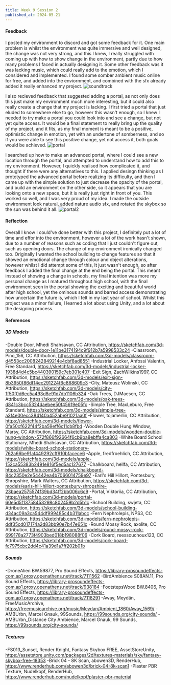 ```yaml
---
title: Week 9 Session 2
published_at: 2024-05-21
---
```


#### Feedback
I posted my environment to discord and got some feedback for it. One main problem is whilst the environment was quite immersive and well designed, the change was not very strong, and this I knew, I really struggled with coming up with how to show change in the environment, partly due to how many problems I faced in actually designing it. Some other feedback was it was lacking music, which could really add to the emotion, which I considered and implemented. I found some somber ambient music online for free, and added into the enviornment, and combined with the sfx already added it really enhanced my project. 
![soundtrack](/W01S1/soundtrack.png)

I also recieved feedback that suggested adding a portal, as not only does this just make my environment much more interesting, but it could also really create a change that my project is lacking. I first tried a portal that just eluded to somewhere else to go, however this wasn't enough, so I knew I needed to try make a portal you could look into and see a change, but not yet quite access. It would be a final statement to really bring up the quality of my project, and it fits, as my final moment is meant to be a positive, optimistic change in emotion, yet with an undertone of somberness, and so if you were able to see this positive change, yet not access it, both goals would be achieved.
![portal](/W01S1/portal.png)

I searched up how to make an advanced portal, where I could see a new location through the portal, and attempted to understand how to add this to my environment. However, I quickly realised how complicated it, and thought if there were any alternatives to this. I applied desingn thinking as I prototyped the advanced portal before realizing its difficulty, and then I came up with the simple solution to just decrease the opacity of the portal, and build an environment on the other side, so it appears that you are looking onto a new space, but it is really just right in front of you. This worked so well, and I was very proud of my idea. I made the outside environment look natural, added nature audio sfx, and rotated the skybox so the sun was behind it all. 
![portal2](/W01S1/portal2.png)


#### Reflection
Overall I know I could've done better with this project, I definitely put a lot of time and effor into the environment, however a lot of the work hasn't shown, due to a number of reasons such as coding that I just couldn't figure out, such as opening doors. The change of my environment ironically changed too. Originally I wanted the school building to change features so that it showed an emotional change through colour and object alterations, however whilst I did attempt some of this, It just wasn't enough, so after feedback I added the final change at the end being the portal. This meant instead of showing a change in schools, my final intention was more my personal change as I matured throughout high school, with the final environment seen in the portal showing the exciting and beautiful world after high school, yet the ominous sounds and barred access demonstrating how uncertain the future is, which I felt in my last year of school. Whilst this project was a minor failure, I learned a lot about using Unity, and a lot about the designing process.

#### References

##### 3D Models
-Double Door, Mhedi Shahsavan, CC Attribution, https://sketchfab.com/3d-models/double-door-1e11be3174194c9f912b7a5998533c24
-Classroom, Pino_156, CC Attribution, https://sketchfab.com/3d-models/classroom-d4553cc2008242849214e4cbf8ad8551
-Industrial Locker, Anfossi Valentin, Free Standard, https://sketchfab.com/3d-models/industrial-locker-1938d4d4c5bc440390159c7eb301c407
-Exit Sign, ZachWilkins1997, CC Attribution, https://sketchfab.com/3d-models/exit-sign-8b3950f86df14ec291224f6c868609c3
-City, Mateusz Wolinski, CC Attribution, https://sketchfab.com/3d-models/city-1f50f0d6ec5a493d8e91d7db1106b324
-Oak Trees, DJMaesen, CC Attribution, https://sketchfab.com/3d-models/oak-trees-d841c3bcc5324daebee50f45619e05fc
-Simple Tree, MaxLeburo, Free Standard, https://sketchfab.com/3d-models/simple-tree-a3f4e00ecc384140a452abe91021aa0f
-Flower, tojamerlin, CC Attribution, https://sketchfab.com/3d-models/flower-0fa50cf622f44f2ba59eff6c11cb8fbd
-Wooden Double Hung Window, Marsy, CC Attribution, https://sketchfab.com/3d-models/wooden-double-hung-window-572f866f92664f6cb9ba8ebffa4ca803
-White Board School Stationary, Mhedi Shahsavan, CC Attribution, https://sketchfab.com/3d-models/white-board-school-stationery-762a66be91af449292cff910bfacece6
-Apple, fredfroehlich, CC Attribution, https://sketchfab.com/3d-models/apple-152ca55383b2491e816f5ed5ac127677
-Chalkboard, hellfa, CC Attribution, https://sketchfab.com/3d-models/chalkboard-84c2350e2e54442ea4b7066014759e97
-Earl's Hill Hillort, Pontesbury, Shropshire, Mark Walters, CC Attribution, https://sketchfab.com/3d-models/earls-hill-hillort-pontesbury-shropshire-23baea2575574f39bd34ff2bb006c6c9
-Portal, Viktoriia, CC Attribution, https://sketchfab.com/3d-models/portal-60e5d5f13758453298c802459b2d5b1c
-School Building, swjeta, CC Attribution, https://sketchfab.com/3d-models/school-building-d34ac09a3ca544df999485c4b311abcc
-Fern Nephrolepis, NPS3, CC Attribution, https://sketchfab.com/3d-models/fern-nephrolepis-ddf35cd017174a2d83bb90e7b47e651c
-Round Mossy Rock, axolite, CC Attribution, https://sketchfab.com/3d-models/round-mossy-rock-699178a2773f4903bed018b198088f06
-Cork Board, reessouchoux123, CC Attribution, https://sketchfab.com/3d-models/cork-board-fc7975cbc2dd4c41a39d1a7ff202b01b

##### Sounds
-DroneAlien BW.59877, Pro Sound Effects, https://library-prosoundeffects-com.ap1.proxy.openathens.net/track/7111562
-BirdAmbience S08AN.11, Pro Sound Effects, https://library-prosoundeffects-com.ap1.proxy.openathens.net/track/938184
-FootstepsWood BW.8406, Pro Sound Effects, https://library-prosoundeffects-com.ap1.proxy.openathens.net/track/7118291
-Away, Meydän, FreeMusicArchive, https://freemusicarchive.org/music/Meydan/Ambient_1860/Away_1569/
-AMBUrbn, Marcel Gnauk, 99Sounds, https://99sounds.org/city-sounds/
-AMBUrbn_Distance City Ambience, Marcel Gnauk, 99 Sounds, https://99sounds.org/city-sounds/

##### Textures
-FS013_Sunset, Render Knight, Fantasy Skybox FREE, AssetStoreUnity, https://assetstore.unity.com/packages/2d/textures-materials/sky/fantasy-skybox-free-18353
-Brick 04 - 8K Scan, abowen3D, RenderHub, https://www.renderhub.com/abowen3d/brick-04-8k-scan1
-Plaster PBR Texture, Nudelkopf, RenderHub, https://www.renderhub.com/nudelkopf/plaster-pbr-material
